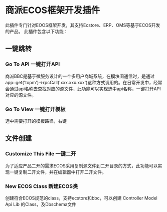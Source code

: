 # 商派ECOS框架开发插件
此插件专门针对EOOS框架开发，其支持Ecstore、ERP、OMS等基于ECOS开发的产品。
此插件包含以下功能：
## 一键跳转
### Go To API 一键打开API
商派BBC是基于微服务设计的一个多用户商城系统，在模块间通信时，是通过app::get('topm')->rpcCall('xxx.xxx.xxx')这种方式调用的。在日常开发中，经常会通过api名称去查找对应的源文件，此功能可以实现选中api名称，一键打开API对应的源文件。
### Go To View 一键打开模板
 选中需要打开的模板路径，右键
## 文件创建
### Customize This File 一键二开
为了适应产品二开的需求ECOS采用复制源文件到二开目录的方式，此功能可以实现一键复制二开文件，并在编辑器中打开二开文件。
### New ECOS Class 新建ECOS类
创建符合ECOS规范的class，支持ecstore和bbc，可以创建 Controller Model Api Lib 的Class，及Dbschema文件

